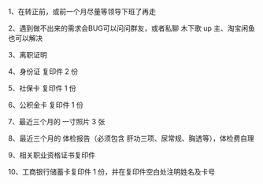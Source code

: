 1、在转正前，或前一个月尽量等领导下班了再走

2、遇到做不出来的需求会BUG可以问问群友，或者私聊 木下歌 up 主、淘宝闲鱼也可以解决

3、离职证明

4、身份证 复印件 2 份

5、社保卡 复印件 1 份

6、公积金卡 复印件 1 份

7、最近三个月的 一寸照片 3 张

8、最近三个月的 体检报告（必须包含 肝功三项、尿常规、胸透等），体检费自理

9、相关职业资格证书复印件

10、工商银行储蓄卡复印件 1 份，并在复印件空白处注明姓名及卡号